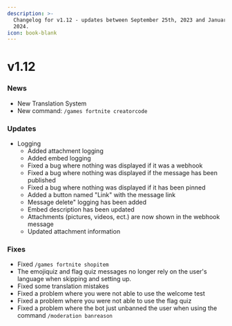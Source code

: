 ```yaml
---
description: >-
  Changelog for v1.12 - updates between September 25th, 2023 and January 27th,
  2024.
icon: book-blank
---
```


# v1.12

### News

* New Translation System
* New command: `/games fortnite creatorcode`

### Updates

* Logging&#x20;
  * Added attachment logging
  * Added embed logging
  * Fixed a bug where nothing was displayed if it was a webhook
  * Fixed a bug where nothing was displayed if the message has been published
  * Fixed a bug where nothing was displayed if it has been pinned
  * Added a button named "Link" with the message link
  * Message delete" logging has been added
  * Embed description has been updated
  * Attachments (pictures, videos, ect.) are now shown in the webhook message
  * Updated attachment information



### Fixes

* Fixed `/games fortnite shopitem`&#x20;
* The emojiquiz and flag quiz messages no longer rely on the user's language when skipping and setting up.
* Fixed some translation mistakes
* Fixed a problem where you were not able to use the welcome test
* Fixed a problem where you were not able to use the flag quiz
* Fixed a problem where the bot just unbanned the user when using the command `/moderation banreason`
